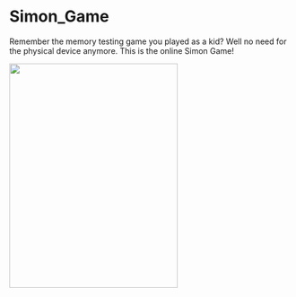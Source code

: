 # Simon_Game
Remember the memory testing game you played as a kid? Well no need for the physical device anymore. This is the online Simon Game! 

<img src="https://github.com/otabek7/Simon_Game/assets/98696864/641cb13b-5ad1-481e-9f3e-cf545ce0d81a" width="300" height="400">
